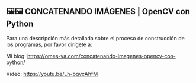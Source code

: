 ## 🖼️🖼️ CONCATENANDO IMÁGENES | OpenCV con Python

Para una descripción más detallada sobre el proceso de construcción de los programas, por favor dirígete a:

Mi blog: https://omes-va.com/concatenando-imagenes-opencv-con-python/

Video: https://youtu.be/Lh-bqvcAhfM
